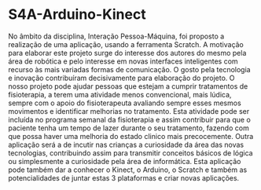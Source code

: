 # S4A-Arduino-Kinect
No âmbito da disciplina, Interação Pessoa-Máquina, foi proposto a realização de uma aplicação, usando a ferramenta Scratch. A motivação para elaborar este projeto surge do interesse dos autores do mesmo pela área de robótica e pelo interesse em novas interfaces inteligentes com recurso às mais variadas formas de comunicação. O gosto pela tecnologia e inovação contribuíram decisivamente para elaboração do projeto.  O nosso projeto pode ajudar pessoas que estejam a cumprir tratamentos de fisioterapia, a terem uma atividade menos convencional, mais lúdica, sempre com o apoio do fisioterapeuta avaliando sempre esses mesmos movimentos e identificar melhorias no tratamento. Esta atividade pode ser incluída no programa semanal da fisioterapia e assim contribuir para que o paciente tenha um tempo de lazer durante o seu tratamento, fazendo com que possa haver uma melhoria do estado clinico mais precocemente. Outra aplicação será a de incutir nas crianças a curiosidade da área das novas tecnologias, contribuindo assim para transmitir conceitos básicos de lógica ou simplesmente a curiosidade pela área de informática. Esta aplicação pode também dar a conhecer o Kinect, o Arduino, o Scratch e também as potencialidades de juntar estas 3 plataformas e criar novas aplicações. 
